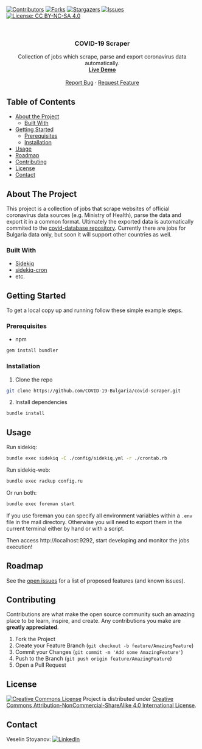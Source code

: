 [![Contributors][contributors-shield]][contributors-url]
[![Forks][forks-shield]][forks-url]
[![Stargazers][stars-shield]][stars-url]
[![Issues][issues-shield]][issues-url]
[![License: CC BY-NC-SA 4.0][license-shield]][license-url]

<br />
<p align="center">
  <h3 align="center">COVID-19 Scraper</h3>

  <p align="center">
    Collection of jobs which scrape, parse and export coronavirus data automatically.
    <br />
    <a href="https://coronavirus-bulgaria.org/"><strong>Live Demo</strong></a>
    <br />
    <br />
    <a href="https://github.com/COVID-19-Bulgaria/covid-scraper/issues">Report Bug</a>
    ·
    <a href="https://github.com/COVID-19-Bulgaria/covid-scraper/issues">Request Feature</a>
  </p>
</p>

## Table of Contents

* [About the Project](#about-the-project)
  * [Built With](#built-with)
* [Getting Started](#getting-started)
  * [Prerequisites](#prerequisites)
  * [Installation](#installation)
* [Usage](#usage)
* [Roadmap](#roadmap)
* [Contributing](#contributing)
* [License](#license)
* [Contact](#contact)

## About The Project

This project is a collection of jobs that scrape websites of official coronavirus data sources (e.g. Ministry of Health), parse the data and export it in a common format. Ultimately the exported data is automatically commited to the [covid-database repository](https://github.com/COVID-19-Bulgaria/covid-scraper). Currently there are jobs for Bulgaria data only, but soon it will support other countries as well.

### Built With
* [Sidekiq](https://sidekiq.org/)
* [sidekiq-cron](https://github.com/ondrejbartas/sidekiq-cron)
* etc.

## Getting Started

To get a local copy up and running follow these simple example steps.

### Prerequisites

* npm
```sh
gem install bundler
```

### Installation

1. Clone the repo
```sh
git clone https://github.com/COVID-19-Bulgaria/covid-scraper.git
```
2. Install dependencies
```sh
bundle install
```

## Usage

Run sidekiq:
```sh
bundle exec sidekiq -C ./config/sidekiq.yml -r ./crontab.rb
```

Run sidekiq-web:
```sh
bundle exec rackup config.ru
```

Or run both:
```sh
bundle exec foreman start
```

If you use foreman you can specify all environment variables within a `.env` file in the mail directory. Otherwise you will need to export them in the current terminal either by hand or with a script.

Then access http://localhost:9292, start developing and monitor the jobs execution!

## Roadmap

See the [open issues](https://github.com/COVID-19-Bulgaria/covid-scraper/issues) for a list of proposed features (and known issues).

## Contributing

Contributions are what make the open source community such an amazing place to be learn, inspire, and create. Any contributions you make are **greatly appreciated**.

1. Fork the Project
2. Create your Feature Branch (`git checkout -b feature/AmazingFeature`)
3. Commit your Changes (`git commit -m 'Add some AmazingFeature'`)
4. Push to the Branch (`git push origin feature/AmazingFeature`)
5. Open a Pull Request

## License

[![Creative Commons License](https://i.creativecommons.org/l/by-nc-sa/4.0/88x31.png)](http://creativecommons.org/licenses/by-nc-sa/4.0/)
Project is distributed under [Creative Commons Attribution-NonCommercial-ShareAlike 4.0 International License](http://creativecommons.org/licenses/by-nc-sa/4.0/).

## Contact

Veselin Stoyanov:
[![LinkedIn][linkedin-shield]][linkedin-url]

[contributors-shield]: https://img.shields.io/github/contributors/COVID-19-Bulgaria/covid-scraper.svg?style=flat-square
[contributors-url]: https://github.com/COVID-19-Bulgaria/covid-scraper/graphs/contributors
[forks-shield]: https://img.shields.io/github/forks/COVID-19-Bulgaria/covid-scraper.svg?style=flat-square
[forks-url]: https://github.com/COVID-19-Bulgaria/covid-scraper/network/members
[stars-shield]: https://img.shields.io/github/stars/COVID-19-Bulgaria/covid-scraper.svg?style=flat-square
[stars-url]: https://github.com/COVID-19-Bulgaria/covid-scraper/stargazers
[issues-shield]: https://img.shields.io/github/issues/COVID-19-Bulgaria/covid-scraper.svg?style=flat-square
[issues-url]: https://github.com/COVID-19-Bulgaria/covid-scraper/issues
[license-shield]: https://img.shields.io/badge/License-CC%20BY--NC--SA%204.0-lightgrey.svg?style=flat-square
[license-url]: https://creativecommons.org/licenses/by-nc-sa/4.0/
[linkedin-shield]: https://img.shields.io/badge/-LinkedIn-black.svg?logo=linkedin&color=blue
[linkedin-url]: https://www.linkedin.com/in/stoyanovv/
